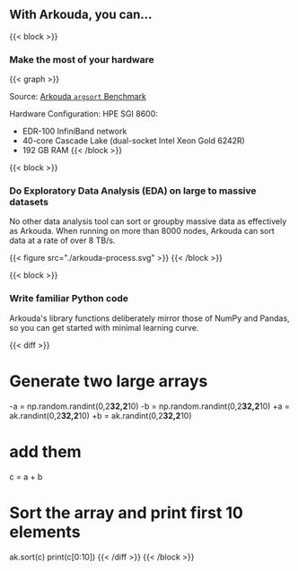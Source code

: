 ## With Arkouda, you can...

{{< block >}}
### Make the most of your hardware

{{< graph >}}

Source: [Arkouda `argsort` Benchmark](https://github.com/Bears-R-Us/arkouda/tree/master/runs/ronawho-2022-10-03)

Hardware Configuration: HPE SGI 8600:
* EDR-100 InfiniBand network
* 40-core Cascade Lake (dual-socket Intel Xeon Gold 6242R)
* 192 GB RAM
{{< /block >}}

{{< block >}}
### Do Exploratory Data Analysis (EDA) on large to massive datasets
No other data analysis tool can sort or groupby massive data as effectively as Arkouda.  When running on more than 8000 nodes, Arkouda can sort data at a rate of over 8 TB/s.

{{< figure src="./arkouda-process.svg" >}}
{{< /block >}}

{{< block >}}
### Write familiar Python code
Arkouda's library functions deliberately mirror those of NumPy and Pandas, so you can get started with minimal learning curve.

{{< diff >}}
 # Generate two large arrays
-a = np.random.randint(0,2**32,2**10)
-b = np.random.randint(0,2**32,2**10)
+a = ak.randint(0,2**32,2**10)
+b = ak.randint(0,2**32,2**10)

 # add them
 c = a + b

 # Sort the array and print first 10 elements
 ak.sort(c)
 print(c[0:10])
{{< /diff >}}
{{< /block >}}
